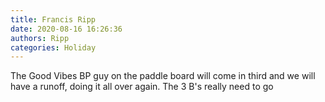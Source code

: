 ```yaml
---
title: Francis Ripp
date: 2020-08-16 16:26:36
authors: Ripp
categories: Holiday
---
```


 The Good Vibes BP guy on the paddle board will come in third and we will have a runoff, doing it all over again. The 3 B's really need to go